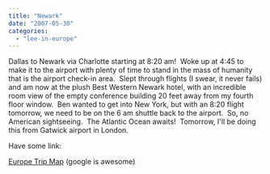 ```yaml
---
title: "Newark"
date: "2007-05-30"
categories: 
  - "lee-in-europe"
---
```


Dallas to Newark via Charlotte starting at 8:20 am!  Woke up at 4:45 to make it to the airport with plenty of time to stand in the mass of humanity that is the airport check-in area.  Slept through flights (I swear, it never fails) and am now at the plush Best Western Newark hotel, with an incredible room view of the empty conference building 20 feet away from my fourth floor window.  Ben wanted to get into New York, but with an 8:20 flight tomorrow, we need to be on the 6 am shuttle back to the airport.  So, no American sightseeing.  The Atlantic Ocean awaits!  Tomorrow, I'll be doing this from Gatwick airport in London. 

Have some link:

[Europe Trip Map](http://www.google.com/maps/ms?ie=UTF8&hl=en&msa=0&msid=115131714782817019657.00000111f2d579967da62&ll=48.04871,7.119141&spn=26.884149,59.238281&z=4&om=1 "Map") (google is awesome)

